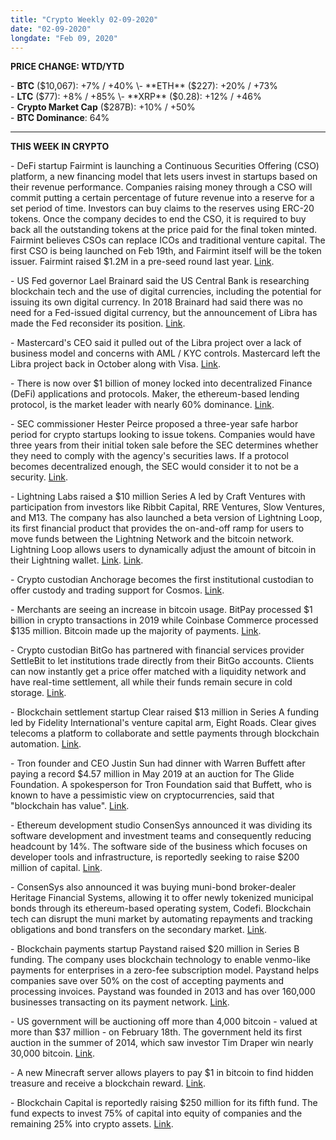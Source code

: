 ```yaml
---
title: "Crypto Weekly 02-09-2020"
date: "02-09-2020"
longdate: "Feb 09, 2020"
---
```


**PRICE CHANGE: WTD/YTD**

\- **BTC** ($10,067): +7% / +40%  
\- **ETH** ($227): +20% / +73%  
\- **LTC** ($77): +8% / +85%  
\- **XRP** ($0.28): +12% / +46%  
\- **Crypto Market Cap** ($287B): +10% / +50%  
\- **BTC Dominance**: 64%



---

**THIS WEEK IN CRYPTO**

\- DeFi startup Fairmint is launching a Continuous Securities Offering (CSO) platform, a new financing model that lets users invest in startups based on their revenue performance. Companies raising money through a CSO will commit putting a certain percentage of future revenue into a reserve for a set period of time. Investors can buy claims to the reserves using ERC-20 tokens. Once the company decides to end the CSO, it is required to buy back all the outstanding tokens at the price paid for the final token minted. Fairmint believes CSOs can replace ICOs and traditional venture capital. The first CSO is being launched on Feb 19th, and Fairmint itself will be the token issuer. Fairmint raised $1.2M in a pre-seed round last year. [Link](https://www.theblockcrypto.com/post/55189/defi-startup-launches-platform-that-lets-people-invest-in-startup-revenue-instead-of-equity).   
  
\- US Fed governor Lael Brainard said the US Central Bank is researching blockchain tech and the use of digital currencies, including the potential for issuing its own digital currency. In 2018 Brainard had said there was no need for a Fed-issued digital currency, but the announcement of Libra has made the Fed reconsider its position. [Link](https://www.federalreserve.gov/newsevents/speech/brainard20200205a.htm).   
  
\- Mastercard's CEO said it pulled out of the Libra project over a lack of business model and concerns with AML / KYC controls. Mastercard left the Libra project back in October along with Visa. [Link](https://www.coindesk.com/mastercard-left-libra-association-on-regulatory-and-viability-concerns-says-ceo).   
  
\- There is now over $1 billion of money locked into decentralized Finance (DeFi) applications and protocols. Maker, the ethereum-based lending protocol, is the market leader with nearly 60% dominance. [Link](https://www.theblockcrypto.com/post/55212/value-locked-into-defi-protocols-has-crossed-1-billion).   
  
\- SEC commissioner Hester Peirce proposed a three-year safe harbor period for crypto startups looking to issue tokens. Companies would have three years from their initial token sale before the SEC determines whether they need to comply with the agency's securities laws. If a protocol becomes decentralized enough, the SEC would consider it to not be a security. [Link](https://www.sec.gov/news/speech/peirce-remarks-blockress-2020-02-06).   
  
\- Lightning Labs raised a $10 million Series A led by Craft Ventures with participation from investors like Ribbit Capital, RRE Ventures, Slow Ventures, and M13. The company has also launched a beta version of Lightning Loop, its first financial product that provides the on-and-off ramp for users to move funds between the Lightning Network and the bitcoin network. Lightning Loop allows users to dynamically adjust the amount of bitcoin in their Lightning wallet. [Link](https://medium.com/@lightning_labs/entering-the-decade-of-lightning-8c4a4d31167f). [Link](https://blog.lightning.engineering/posts/2019/03/20/loop.html).   
  
\- Crypto custodian Anchorage becomes the first institutional custodian to offer custody and trading support for Cosmos. [Link](https://medium.com/anchorage/cosmos-fe163577429e).   
  
\- Merchants are seeing an increase in bitcoin usage. BitPay processed $1 billion in crypto transactions in 2019 while Coinbase Commerce processed $135 million. Bitcoin made up the majority of payments. [Link](https://www.coindesk.com/bitcoin-usage-among-merchants-is-up-according-to-data-from-coinbase-and-bitpay).   
  
\- Crypto custodian BitGo has partnered with financial services provider SettleBit to let institutions trade directly from their BitGo accounts. Clients can now instantly get a price offer matched with a liquidity network and have real-time settlement, all while their funds remain secure in cold storage. [Link](https://www.theblockcrypto.com/linked/54912/bitgo-now-allows-clients-to-trade-directly-from-their-crypto-custody-accounts).   
  
\- Blockchain settlement startup Clear raised $13 million in Series A funding led by Fidelity International's venture capital arm, Eight Roads. Clear gives telecoms a platform to collaborate and settle payments through blockchain automation. [Link](https://www.theblockcrypto.com/post/55099/fidelitys-venture-arm-leads-13m-series-a-round-for-blockchain-settlement-startup-clear).   
  
\- Tron founder and CEO Justin Sun had dinner with Warren Buffett after paying a record $4.57 million in May 2019 at an auction for The Glide Foundation. A spokesperson for Tron Foundation said that Buffett, who is known to have a pessimistic view on cryptocurrencies, said that "blockchain has value". [Link](https://www.theblockcrypto.com/post/55113/it-happened-tron-founder-justin-sun-dined-with-warren-buffett).   
  
\- Ethereum development studio ConsenSys announced it was dividing its software development and investment teams and consequently reducing headcount by 14%. The software side of the business which focuses on developer tools and infrastructure, is reportedly seeking to raise $200 million of capital. [Link](https://www.theblockcrypto.com/post/54898/ethereum-consensys-software-investment-200-million-raise-layoffs).   
  
\- ConsenSys also announced it was buying muni-bond broker-dealer Heritage Financial Systems, allowing it to offer newly tokenized municipal bonds through its ethereum-based operating system, Codefi. Blockchain tech can disrupt the muni market by automating repayments and tracking obligations and bond transfers on the secondary market. [Link](https://www.coindesk.com/consensys-acquires-us-broker-dealer-in-bid-to-tokenize-trillion-dollar-muni-bond-market).   
  
\- Blockchain payments startup Paystand raised $20 million in Series B funding. The company uses blockchain technology to enable venmo-like payments for enterprises in a zero-fee subscription model. Paystand helps companies save over 50% on the cost of accepting payments and processing invoices. Paystand was founded in 2013 and has over 160,000 businesses transacting on its payment network. [Link](https://www.theblockcrypto.com/post/55227/blockchain-payments-startup-paystand-raises-20m-series-b-to-scale-operations).   
  
\- US government will be auctioning off more than 4,000 bitcoin - valued at more than $37 million - on February 18th. The government held its first auction in the summer of 2014, which saw investor Tim Draper win nearly 30,000 bitcoin. [Link](https://www.usmarshals.gov/assets/2020/febbitcoinauction/).   
  
\- A new Minecraft server allows players to pay $1 in bitcoin to find hidden treasure and receive a blockchain reward. [Link](https://www.coindesk.com/minecraft-players-can-win-bitcoin-on-new-treasure-hunt-server).   
  
\- Blockchain Capital is reportedly raising $250 million for its fifth fund. The fund expects to invest 75% of capital into equity of companies and the remaining 25% into crypto assets. [Link](https://ihodl.com/topnews/2020-02-07/blockchain-capital-raise-250m-launch-new-investment-fund/).